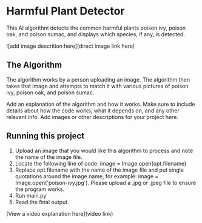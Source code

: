 # Harmful Plant Detector

This AI algorithm detects the common harmful plants poison ivy, poison oak, and poison sumac, and displays which species, if any, is detected.

![add image descrition here](direct image link here)

## The Algorithm

The algorithm works by a person uploading an image. The algorithm then takes that image and attempts to match it with various pictures of poison ivy, poison oak, and poison sumac. 

Add an explanation of the algorithm and how it works. Make sure to include details about how the code works, what it depends on, and any other relevant info. Add images or other descriptions for your project here. 

## Running this project

1. Upload an image that you would like this algorithm to process and note the name of the image file.
2. Locate the following line of code:
   image = Image.open(opt.filename)
3. Replace opt.filename with the name of the image file and put single quotations around the image name, for example: image = Image.open('poison-ivy.jpg').    Please upload a .jpg or .jpeg file to ensure the program works.
4. Run main.py
5. Read the final output.

[View a video explanation here](video link)
